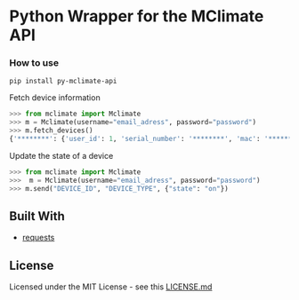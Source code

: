 # Python Wrapper for the MClimate API

### How to use

```
pip install py-mclimate-api

```

Fetch device information

```python
>>> from mclimate import Mclimate
>>> m = Mclimate(username="email_adress", password="password")
>>> m.fetch_devices()
{'********': {'user_id': 1, 'serial_number': '********', 'mac': '********', 'firmware_version': 'V1SHTHF', 'name': 'Melissa ********', 'type': 'melissa', 'room_id': None, 'created': '2016-07-06 18:59:46', 'id': 1, 'online': True, 'brand_id': 1, 'controller_log': {'temp': 25.4, 'created': '2018-01-06T10:12:16.249Z', 'raw_temperature': 28188, 'humidity': 18.5, 'raw_humidity': 12862}, '_links': {'self': {'href': '/v1/controllers'}}}}
```

Update the state of a device

```python
>>> from mclimate import Mclimate
>>>  m = Mclimate(username="email_adress", password="password")
>>> m.send("DEVICE_ID", "DEVICE_TYPE", {"state": "on"})

```

## Built With

* [requests](http://docs.python-requests.org/en/master/)

## License

Licensed under the MIT License - see this [LICENSE.md](LICENSE.md)
